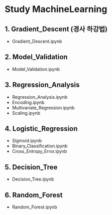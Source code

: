 # Study MachineLearning

## 1. Gradient_Descent (경사 하강법)
- Gradient_Descent.ipynb

## 2. Model_Validation
- Model_Validation.ipynb

## 3. Regression_Analysis
- Regression_Analysis.ipynb
- Encoding.ipynb
- Multivariate_Regression.ipynb
- Scaling.ipynb

## 4. Logistic_Regression
- Sigmoid.ipynb
- Binary_Classification.ipynb
- Cross_Entropy_Error.ipynb

## 5. Decision_Tree
- Decision_Tree.ipynb

## 6. Random_Forest
- Random_Forest.ipynb
